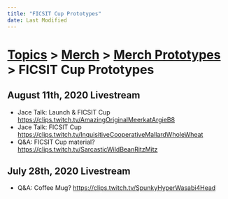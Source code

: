 ```yaml
---
title: "FICSIT Cup Prototypes"
date: Last Modified
---
```

# [Topics](../../../topics.md) > [Merch](../../../topics/merch.md) > [Merch Prototypes](../../../topics/merch/merch-prototypes.md) > FICSIT Cup Prototypes

## August 11th, 2020 Livestream
* Jace Talk: Launch & FICSIT Cup https://clips.twitch.tv/AmazingOriginalMeerkatArgieB8
* Jace Talk: FICSIT Cup https://clips.twitch.tv/InquisitiveCooperativeMallardWholeWheat
* Q&A: FICSIT Cup material? https://clips.twitch.tv/SarcasticWildBeanRitzMitz

## July 28th, 2020 Livestream
* Q&A: Coffee Mug? https://clips.twitch.tv/SpunkyHyperWasabi4Head
